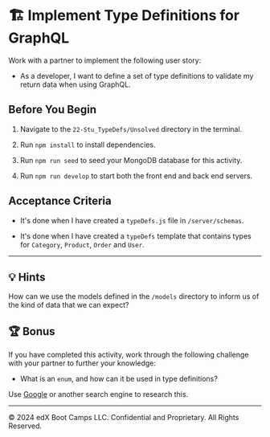 # 🏗️ Implement Type Definitions for GraphQL

Work with a partner to implement the following user story:

* As a developer, I want to define a set of type definitions to validate my return data when using GraphQL.

## Before You Begin

1. Navigate to the `22-Stu_TypeDefs/Unsolved` directory in the terminal.

2. Run `npm install` to install dependencies.

3. Run `npm run seed` to seed your MongoDB database for this activity.

4. Run `npm run develop` to start both the front end and back end servers.

## Acceptance Criteria

* It's done when I have created a `typeDefs.js` file in `/server/schemas`.

* It's done when I have created a `typeDefs` template that contains types for `Category`, `Product`, `Order` and `User`.

---

## 💡 Hints

How can we use the models defined in the `/models` directory to inform us of the kind of data that we can expect?

## 🏆 Bonus

If you have completed this activity, work through the following challenge with your partner to further your knowledge:

* What is an `enum`, and how can it be used in type definitions?

Use [Google](https://www.google.com) or another search engine to research this.

---
© 2024 edX Boot Camps LLC. Confidential and Proprietary. All Rights Reserved.
